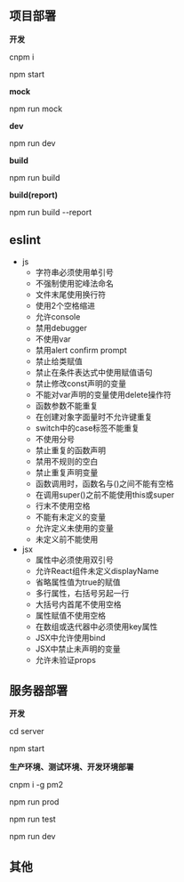 ## 项目部署

**开发**

cnpm i

npm start

**mock**

npm run mock

**dev**

npm run dev

**build**

npm run build

**build(report)**

npm run build --report

## eslint

- js
  - 字符串必须使用单引号
  - 不强制使用驼峰法命名
  - 文件末尾使用换行符
  - 使用2个空格缩进
  - 允许console
  - 禁用debugger
  - 不使用var
  - 禁用alert confirm prompt
  - 禁止给类赋值
  - 禁止在条件表达式中使用赋值语句
  - 禁止修改const声明的变量
  - 不能对var声明的变量使用delete操作符
  - 函数参数不能重复
  - 在创建对象字面量时不允许键重复
  - switch中的case标签不能重复
  - 不使用分号
  - 禁止重复的函数声明
  - 禁用不规则的空白
  - 禁止重复声明变量
  - 函数调用时，函数名与()之间不能有空格
  - 在调用super()之前不能使用this或super
  - 行末不使用空格
  - 不能有未定义的变量
  - 允许定义未使用的变量
  - 未定义前不能使用
- jsx
  - 属性中必须使用双引号
  - 允许React组件未定义displayName
  - 省略属性值为true的赋值
  - 多行属性，右括号另起一行
  - 大括号内首尾不使用空格
  - 属性赋值不使用空格
  - 在数组或迭代器中必须使用key属性
  - JSX中允许使用bind
  - JSX中禁止未声明的变量
  - 允许未验证props

## 服务器部署

**开发**

cd server

npm start

**生产环境、测试环境、开发环境部署**

cnpm i -g pm2

npm run prod

npm run test

npm run dev

## 其他

